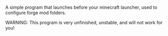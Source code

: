 A simple program that launches before your minecraft launcher, used to configure forge mod folders.

WARNING: This program is very unfinished, unstable, and will not work for you!